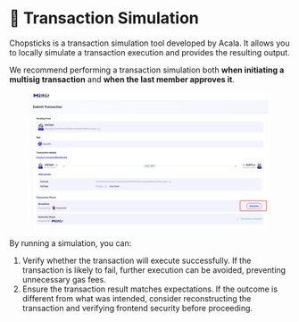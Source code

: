 # 🚛 Transaction Simulation

Chopsticks is a transaction simulation tool developed by Acala. It allows you to locally simulate a transaction execution and provides the resulting output.

We recommend performing a transaction simulation both **when initiating a multisig transaction** and **when the last member approves it**.

<figure><img src="../.gitbook/assets/image (1) (1) (1) (1) (1).png" alt=""><figcaption></figcaption></figure>

By running a simulation, you can:

1. Verify whether the transaction will execute successfully. If the transaction is likely to fail, further execution can be avoided, preventing unnecessary gas fees.
2. Ensure the transaction result matches expectations. If the outcome is different from what was intended, consider reconstructing the transaction and verifying frontend security before proceeding.


